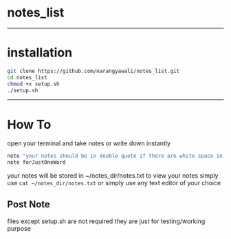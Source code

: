# notes_list
---
# installation

``` bash
git clone https://github.com/narangyawali/notes_list.git
cd notes_list
chmod +x setup.sh
./setup.sh
```
---
# How To
 open your terminal and take notes or write down instantly

```bash
note "your notes should be in double quote if there are white space in between "
note forJustOneWord
```

your notes will be stored in ~/notes_dir/notes.txt
to view your notes simply use
`cat ~/notes_dir/notes.txt`
or simply use any text editor of your choice



## Post Note
files except setup.sh are not required they are just for testing/working purpose 
